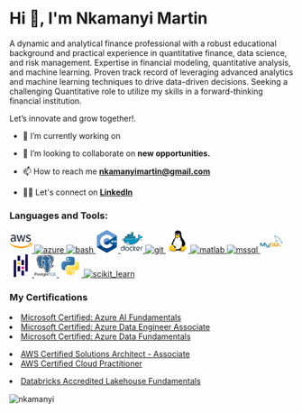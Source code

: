 <h1 align="left">Hi 👋, I'm Nkamanyi Martin</h1>
<p align="left">A dynamic and analytical finance professional with a robust educational background and practical experience in quantitative finance, data science, and risk management. Expertise in financial modeling, quantitative analysis, and machine learning. Proven track record of leveraging advanced analytics and machine learning techniques to drive data-driven decisions. Seeking a challenging Quantitative role to utilize my skills in a forward-thinking financial institution.

Let’s innovate and grow together!.</p>

- 🔭 I’m currently working on 

- 👯 I’m looking to collaborate on **new opportunities.**

- 📫 How to reach me **nkamanyimartin@gmail.com**

- 👨‍💻 Let's connect on **<a href="https://www.linkedin.com/in/quantitative-analyst-data-scientist-machine-learning/">LinkedIn</a>**


<h3 align="left">Languages and Tools:</h3>
<p align="left"> <a href="https://aws.amazon.com" target="_blank" rel="noreferrer"> <img src="https://raw.githubusercontent.com/devicons/devicon/master/icons/amazonwebservices/amazonwebservices-original-wordmark.svg" alt="aws" width="40" height="40"/> </a> <a href="https://azure.microsoft.com/en-in/" target="_blank" rel="noreferrer"> <img src="https://www.vectorlogo.zone/logos/microsoft_azure/microsoft_azure-icon.svg" alt="azure" width="40" height="40"/> </a> <a href="https://www.gnu.org/software/bash/" target="_blank" rel="noreferrer"> <img src="https://www.vectorlogo.zone/logos/gnu_bash/gnu_bash-icon.svg" alt="bash" width="40" height="40"/> </a> <a href="https://www.w3schools.com/cpp/" target="_blank" rel="noreferrer"> <img src="https://raw.githubusercontent.com/devicons/devicon/master/icons/cplusplus/cplusplus-original.svg" alt="cplusplus" width="40" height="40"/> </a> <a href="https://www.docker.com/" target="_blank" rel="noreferrer"> <img src="https://raw.githubusercontent.com/devicons/devicon/master/icons/docker/docker-original-wordmark.svg" alt="docker" width="40" height="40"/> </a> <a href="https://git-scm.com/" target="_blank" rel="noreferrer"> <img src="https://www.vectorlogo.zone/logos/git-scm/git-scm-icon.svg" alt="git" width="40" height="40"/> </a> <a href="https://www.linux.org/" target="_blank" rel="noreferrer"> <img src="https://raw.githubusercontent.com/devicons/devicon/master/icons/linux/linux-original.svg" alt="linux" width="40" height="40"/> </a> <a href="https://www.mathworks.com/" target="_blank" rel="noreferrer"> <img src="https://upload.wikimedia.org/wikipedia/commons/2/21/Matlab_Logo.png" alt="matlab" width="40" height="40"/> </a> <a href="https://www.microsoft.com/en-us/sql-server" target="_blank" rel="noreferrer"> <img src="https://www.svgrepo.com/show/303229/microsoft-sql-server-logo.svg" alt="mssql" width="40" height="40"/> </a> <a href="https://www.mysql.com/" target="_blank" rel="noreferrer"> <img src="https://raw.githubusercontent.com/devicons/devicon/master/icons/mysql/mysql-original-wordmark.svg" alt="mysql" width="40" height="40"/> </a> <a href="https://pandas.pydata.org/" target="_blank" rel="noreferrer"> <img src="https://raw.githubusercontent.com/devicons/devicon/2ae2a900d2f041da66e950e4d48052658d850630/icons/pandas/pandas-original.svg" alt="pandas" width="40" height="40"/> </a> <a href="https://www.postgresql.org" target="_blank" rel="noreferrer"> <img src="https://raw.githubusercontent.com/devicons/devicon/master/icons/postgresql/postgresql-original-wordmark.svg" alt="postgresql" width="40" height="40"/> </a> <a href="https://www.python.org" target="_blank" rel="noreferrer"> <img src="https://raw.githubusercontent.com/devicons/devicon/master/icons/python/python-original.svg" alt="python" width="40" height="40"/> </a> <a href="https://scikit-learn.org/" target="_blank" rel="noreferrer"> <img src="https://upload.wikimedia.org/wikipedia/commons/0/05/Scikit_learn_logo_small.svg" alt="scikit_learn" width="40" height="40"/> </a> </p>
<p>
  <h3>My Certifications</h3>
  <li><a href="https://learn.microsoft.com/en-us/users/nkamanyimartin-1820/credentials/dbd3f25d1fcecc15">Microsoft Certified: Azure AI Fundamentals</a></li>
  <li><a href="https://learn.microsoft.com/en-us/users/nkamanyimartin-1820/credentials/e422eb2ccb38f67d">Microsoft Certified: Azure Data Engineer Associate</a></li>
  <li><a href="https://learn.microsoft.com/en-us/users/nkamanyimartin-1820/credentials/26976b42a084c889">Microsoft Certified: Azure Data Fundamentals</a></li>
  <p>
    
  </p>
  <li><a href="https://www.credly.com/badges/9dc357df-b1a1-4366-8a29-b1fc669c70c3">AWS Certified Solutions Architect - Associate</a></li>
  <li><a href="https://www.credly.com/badges/8e534b1e-6342-4469-b575-80c750304a08/public_url">AWS Certified Cloud Practitioner</a></li>
  </p>
<p>
  <li>
    <a href="https://credentials.databricks.com/7aaba949-469e-40fb-8d2f-82c1dfc09af8#gs.012zl3">Databricks Accredited Lakehouse Fundamentals</a>
  </li>
</p>
<p>
  
</p>
<p><img align="center" src="https://github-readme-stats.vercel.app/api/top-langs?username=nkamanyi&show_icons=true&locale=en&layout=compact" alt="nkamanyi" /></p>

